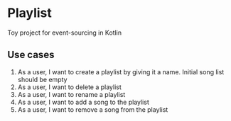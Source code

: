 # Playlist
Toy project for event-sourcing in Kotlin

## Use cases
1. As a user, I want to create a playlist by giving it a name. Initial song list should be empty
2. As a user, I want to delete a playlist
3. As a user, I want to rename a playlist
4. As a user, I want to add a song to the playlist
5. As a user, I want to remove a song from the playlist
